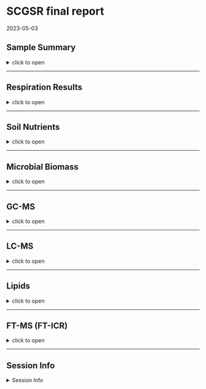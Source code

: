 SCGSR final report
================
2023-05-03

## Sample Summary

<details>
<summary>
click to open
</summary>

Soils from northwest Alaska were homogenized and pre-incubated at -2 and
-6 degrees Celsius for three months after which they were incubated at
2,4,6,8,10 degrees Celsius for one week. After the week long incubation
soils were extracted using 0.5M K2SO4, and chloroform extracted to
measure microbial biomass and nutrient concentrations. Sub-samples were
also sent to PNNL for MPLEx (Methanol chloroform extraction) to provide
more comprehensive analysis of the molecular composition of organic
matter using FT-ICR, NMR, GC-MS and LC-MS techniques. Lipidomics were
also performed to ascertain if there were any significant shifts in
microbial biomass.

</details>

------------------------------------------------------------------------

## Respiration Results

<details>
<summary>
click to open
</summary>

Respiration measurements were taken daily during the incubation using a
Li-850 bench top respiration unit. Below are the respiration rates for
each sample, as well as the calculates total C respired. Linear mixed
effects model showed significant respiration variation by incubation and
pre incubation temperatures

![](SCGSR_Final_data_report_files/figure-gfm/unnamed-chunk-1-1.png)<!-- -->

</details>

------------------------------------------------------------------------

## Soil Nutrients

<details>
<summary>
click to open
</summary>

Soil K2SO4 extracts were utilized to measure ammonium, Nitrate, Total
free primary amines, phosphate, Total reducing sugars. Below are the
concentration data. An asterisks indicates a significant (p\<= 0.05)
difference in pre-incubation temperature.

![](SCGSR_Final_data_report_files/figure-gfm/unnamed-chunk-2-1.png)<!-- -->
![](SCGSR_Final_data_report_files/figure-gfm/unnamed-chunk-3-1.png)<!-- -->

</details>

------------------------------------------------------------------------

## Microbial Biomass

<details>
<summary>
click to open
</summary>

Soil K2SO4 extracts were utilized to measure ammonium, Nitrate, Total
free primary amines, phosphate, Total reducing sugars. Below is the
concentration data.An asterisks indicates a significant (p\<= 0.05)
difference in pre-incubation temperature.

![](SCGSR_Final_data_report_files/figure-gfm/unnamed-chunk-4-1.png)<!-- -->

</details>

------------------------------------------------------------------------

## GC-MS

<details>
<summary>
click to open
</summary>

Below is the relative quantification of compounds identified by gas
chromatography within the MPLEx extracts.Little to no variation was
identified that corresponds to the more broad metrics above in the soil
nutrient section. The majority of compounds measured were unidentified.
Volcano plot can be used to identify the compounds that are
significantly greater between pre incubation temperature (p\<0.05,
ANOVA). After which we used a PCA to visualize separation between the
pre incubation temperatures across significantly different compounds.
PERMANOVA results are displayed in the table below the PCAs to show
variation between treatments.

<img src="SCGSR_Final_data_report_files/figure-gfm/unnamed-chunk-5-1.png" width="100%" />

<img src="SCGSR_Final_data_report_files/figure-gfm/unnamed-chunk-6-1.png" width="50%" /><img src="SCGSR_Final_data_report_files/figure-gfm/unnamed-chunk-6-2.png" width="50%" />

|          |  Df |  SumOfSqs |        R2 |        F | Pr(\>F) |
|:---------|----:|----------:|----------:|---------:|--------:|
| pre      |   1 | 0.0014341 | 0.1722985 | 7.519439 |   0.001 |
| inc      |   5 | 0.0014313 | 0.1719666 | 1.500991 |   0.088 |
| pre:inc  |   5 | 0.0012621 | 0.1516327 | 1.323509 |   0.152 |
| Residual |  22 | 0.0041957 | 0.5041023 |       NA |      NA |
| Total    |  33 | 0.0083231 | 1.0000000 |       NA |      NA |

Permanova results significant compounds only

</details>

------------------------------------------------------------------------

## LC-MS

<details>
<summary>
click to open
</summary>

Below is the relative quantification of compounds identified by liquid
chromatography within the MPLEx extracts.Little to no variation was
identified that corresponds to the more broad metrics above in the soil
nutrient section. The majority of compounds measured were unidentified.
Volcano plot can be used to identify the compounds that are
significantly greater between pre incubation temperature (p\<0.05,
ANOVA). After which we used a PCA to visualize separation between the
pre incubation temperatures across significantly different compounds.
PERMANOVA results are displayed in the table below the PCAs to show
variation between treatments.

<img src="SCGSR_Final_data_report_files/figure-gfm/unnamed-chunk-8-1.png" width="100%" />

<img src="SCGSR_Final_data_report_files/figure-gfm/unnamed-chunk-9-1.png" width="50%" /><img src="SCGSR_Final_data_report_files/figure-gfm/unnamed-chunk-9-2.png" width="50%" />

|          |  Df |  SumOfSqs |        R2 |        F | Pr(\>F) |
|:---------|----:|----------:|----------:|---------:|--------:|
| pre      |   1 | 0.0023887 | 0.1496193 | 7.120665 |   0.001 |
| inc      |   5 | 0.0033118 | 0.2074340 | 1.974436 |   0.012 |
| pre:inc  |   5 | 0.0025492 | 0.1596711 | 1.519810 |   0.079 |
| Residual |  23 | 0.0077157 | 0.4832756 |       NA |      NA |
| Total    |  34 | 0.0159654 | 1.0000000 |       NA |      NA |

Permanova results significant compounds only

</details>

------------------------------------------------------------------------

## Lipids

<details>
<summary>
click to open
</summary>

Lipid analysis was done via liquid chrometography on MEPLEx extracts.
Some variation was identified between pre-incubation temperatures,
though little was biologically significant. Conclusion that small
changes in biomass were present but not significant. A big missing piece
to this analysis would be community composition.Little no no variation
was observed within this data set. PCAs below show little to no
seperation between incubation and pre incubation temperatures.

    ## NULL

![](SCGSR_Final_data_report_files/figure-gfm/unnamed-chunk-11-1.png)<!-- -->![](SCGSR_Final_data_report_files/figure-gfm/unnamed-chunk-11-2.png)<!-- -->

|          |  Df |  SumOfSqs |        R2 |        F | Pr(\>F) |
|:---------|----:|----------:|----------:|---------:|--------:|
| Pre      |   1 | 0.0000127 | 0.0312988 | 1.259669 |   0.302 |
| Inc      |   5 | 0.0000742 | 0.1823599 | 1.467871 |   0.175 |
| Pre:Inc  |   5 | 0.0000773 | 0.1900165 | 1.529501 |   0.168 |
| Residual |  24 | 0.0002427 | 0.5963247 |       NA |      NA |
| Total    |  35 | 0.0004071 | 1.0000000 |       NA |      NA |

Permanova results all

    ## NULL

![](SCGSR_Final_data_report_files/figure-gfm/unnamed-chunk-11-3.png)<!-- -->![](SCGSR_Final_data_report_files/figure-gfm/unnamed-chunk-11-4.png)<!-- -->

|          |  Df |  SumOfSqs |        R2 |         F | Pr(\>F) |
|:---------|----:|----------:|----------:|----------:|--------:|
| Pre      |   1 | 0.0000064 | 0.0153686 | 0.5551514 |   0.594 |
| Inc      |   5 | 0.0000636 | 0.1537306 | 1.1106287 |   0.366 |
| Pre:Inc  |   5 | 0.0000689 | 0.1664960 | 1.2028526 |   0.328 |
| Residual |  24 | 0.0002749 | 0.6644048 |        NA |      NA |
| Total    |  35 | 0.0004138 | 1.0000000 |        NA |      NA |

Permanova results pos

    ## NULL

![](SCGSR_Final_data_report_files/figure-gfm/unnamed-chunk-11-5.png)<!-- -->![](SCGSR_Final_data_report_files/figure-gfm/unnamed-chunk-11-6.png)<!-- -->

|          |  Df |  SumOfSqs |        R2 |        F | Pr(\>F) |
|:---------|----:|----------:|----------:|---------:|--------:|
| Pre      |   1 | 0.0000268 | 0.0346902 | 1.933659 |   0.170 |
| Inc      |   5 | 0.0002308 | 0.2982330 | 3.324750 |   0.009 |
| Pre:Inc  |   5 | 0.0001830 | 0.2365126 | 2.636681 |   0.035 |
| Residual |  24 | 0.0003332 | 0.4305642 |       NA |      NA |
| Total    |  35 | 0.0007739 | 1.0000000 |       NA |      NA |

Permanova results neg

</details>

------------------------------------------------------------------------

## FT-MS (FT-ICR)

<details>
<summary>
click to open
</summary>

FTICR was performed on MEPLEx extracts to gain a qualitative
understanding of the changes in organic matter composition after the
incubation. There appear to be differences between pre-incubation
temperatures, particularly in terms of the number of unique compounds,
which could be indicative of microbial processing of organic matter and
production of new organic compounds.

### FTICR Van krevelen diagrams:

![](SCGSR_Final_data_report_files/figure-gfm/unnamed-chunk-12-1.png)<!-- -->

![](SCGSR_Final_data_report_files/figure-gfm/unnamed-chunk-13-1.png)<!-- -->

### FTICR Common vs unique peaks by treatment:

#### All

    ## NULL

![](SCGSR_Final_data_report_files/figure-gfm/unnamed-chunk-14-1.png)<!-- -->

    ## NULL

<table>
<caption>
Unique between preincubation temperatures at each incubation temperature
</caption>
<thead>
<tr>
<th style="text-align:left;">
Class
</th>
<th style="text-align:right;">
-2_Pre
</th>
<th style="text-align:right;">
-6_Pre
</th>
<th style="text-align:right;">
-2_2
</th>
<th style="text-align:right;">
-6_2
</th>
<th style="text-align:right;">
-2_4
</th>
<th style="text-align:right;">
-6_4
</th>
<th style="text-align:right;">
-2_6
</th>
<th style="text-align:right;">
-6_6
</th>
<th style="text-align:right;">
-2_8
</th>
<th style="text-align:right;">
-6_8
</th>
<th style="text-align:right;">
-2_10
</th>
<th style="text-align:right;">
-6_10
</th>
</tr>
</thead>
<tbody>
<tr>
<td style="text-align:left;">
aliphatic
</td>
<td style="text-align:right;width: 3em; background-color: lightgrey !important;">
313
</td>
<td style="text-align:right;width: 4em; font-style: italic;border-right:1px solid;">
114
</td>
<td style="text-align:right;width: 3em; background-color: lightgrey !important;">
465
</td>
<td style="text-align:right;width: 4em; font-style: italic;border-right:1px solid;">
49
</td>
<td style="text-align:right;width: 3em; background-color: lightgrey !important;">
402
</td>
<td style="text-align:right;width: 4em; font-style: italic;border-right:1px solid;">
56
</td>
<td style="text-align:right;width: 3em; background-color: lightgrey !important;">
408
</td>
<td style="text-align:right;width: 4em; font-style: italic;border-right:1px solid;">
46
</td>
<td style="text-align:right;width: 3em; background-color: lightgrey !important;">
520
</td>
<td style="text-align:right;width: 4em; font-style: italic;border-right:1px solid;">
14
</td>
<td style="text-align:right;width: 3em; background-color: lightgrey !important;">
566
</td>
<td style="text-align:right;width: 4em; font-style: italic;border-right:1px solid;">
60
</td>
</tr>
<tr>
<td style="text-align:left;">
aromatic
</td>
<td style="text-align:right;width: 3em; background-color: lightgrey !important;">
34
</td>
<td style="text-align:right;width: 4em; font-style: italic;border-right:1px solid;">
13
</td>
<td style="text-align:right;width: 3em; background-color: lightgrey !important;">
18
</td>
<td style="text-align:right;width: 4em; font-style: italic;border-right:1px solid;">
16
</td>
<td style="text-align:right;width: 3em; background-color: lightgrey !important;">
21
</td>
<td style="text-align:right;width: 4em; font-style: italic;border-right:1px solid;">
14
</td>
<td style="text-align:right;width: 3em; background-color: lightgrey !important;">
13
</td>
<td style="text-align:right;width: 4em; font-style: italic;border-right:1px solid;">
18
</td>
<td style="text-align:right;width: 3em; background-color: lightgrey !important;">
48
</td>
<td style="text-align:right;width: 4em; font-style: italic;border-right:1px solid;">
3
</td>
<td style="text-align:right;width: 3em; background-color: lightgrey !important;">
21
</td>
<td style="text-align:right;width: 4em; font-style: italic;border-right:1px solid;">
35
</td>
</tr>
<tr>
<td style="text-align:left;">
condensed aromatic
</td>
<td style="text-align:right;width: 3em; background-color: lightgrey !important;">
15
</td>
<td style="text-align:right;width: 4em; font-style: italic;border-right:1px solid;">
2
</td>
<td style="text-align:right;width: 3em; background-color: lightgrey !important;">
27
</td>
<td style="text-align:right;width: 4em; font-style: italic;border-right:1px solid;">
3
</td>
<td style="text-align:right;width: 3em; background-color: lightgrey !important;">
NA
</td>
<td style="text-align:right;width: 4em; font-style: italic;border-right:1px solid;">
18
</td>
<td style="text-align:right;width: 3em; background-color: lightgrey !important;">
9
</td>
<td style="text-align:right;width: 4em; font-style: italic;border-right:1px solid;">
3
</td>
<td style="text-align:right;width: 3em; background-color: lightgrey !important;">
25
</td>
<td style="text-align:right;width: 4em; font-style: italic;border-right:1px solid;">
NA
</td>
<td style="text-align:right;width: 3em; background-color: lightgrey !important;">
7
</td>
<td style="text-align:right;width: 4em; font-style: italic;border-right:1px solid;">
9
</td>
</tr>
<tr>
<td style="text-align:left;">
unsaturated/lignin
</td>
<td style="text-align:right;width: 3em; background-color: lightgrey !important;">
85
</td>
<td style="text-align:right;width: 4em; font-style: italic;border-right:1px solid;">
79
</td>
<td style="text-align:right;width: 3em; background-color: lightgrey !important;">
86
</td>
<td style="text-align:right;width: 4em; font-style: italic;border-right:1px solid;">
54
</td>
<td style="text-align:right;width: 3em; background-color: lightgrey !important;">
69
</td>
<td style="text-align:right;width: 4em; font-style: italic;border-right:1px solid;">
42
</td>
<td style="text-align:right;width: 3em; background-color: lightgrey !important;">
57
</td>
<td style="text-align:right;width: 4em; font-style: italic;border-right:1px solid;">
27
</td>
<td style="text-align:right;width: 3em; background-color: lightgrey !important;">
166
</td>
<td style="text-align:right;width: 4em; font-style: italic;border-right:1px solid;">
9
</td>
<td style="text-align:right;width: 3em; background-color: lightgrey !important;">
69
</td>
<td style="text-align:right;width: 4em; font-style: italic;border-right:1px solid;">
75
</td>
</tr>
</tbody>
</table>

#### Polar

    ## NULL

![](SCGSR_Final_data_report_files/figure-gfm/unnamed-chunk-15-1.png)<!-- -->

    ## NULL

<table>
<caption>
Unique between preincubation temperatures at each incubation temperature
polar
</caption>
<thead>
<tr>
<th style="text-align:left;">
Class
</th>
<th style="text-align:right;">
-2_Pre
</th>
<th style="text-align:right;">
-6_Pre
</th>
<th style="text-align:right;">
-2_2
</th>
<th style="text-align:right;">
-6_2
</th>
<th style="text-align:right;">
-2_4
</th>
<th style="text-align:right;">
-6_4
</th>
<th style="text-align:right;">
-2_6
</th>
<th style="text-align:right;">
-6_6
</th>
<th style="text-align:right;">
-2_8
</th>
<th style="text-align:right;">
-6_8
</th>
<th style="text-align:right;">
-2_10
</th>
<th style="text-align:right;">
-6_10
</th>
</tr>
</thead>
<tbody>
<tr>
<td style="text-align:left;">
aliphatic
</td>
<td style="text-align:right;width: 3em; background-color: lightgrey !important;">
100
</td>
<td style="text-align:right;width: 4em; font-style: italic;border-right:1px solid;">
126
</td>
<td style="text-align:right;width: 3em; background-color: lightgrey !important;">
122
</td>
<td style="text-align:right;width: 4em; font-style: italic;border-right:1px solid;">
50
</td>
<td style="text-align:right;width: 3em; background-color: lightgrey !important;">
67
</td>
<td style="text-align:right;width: 4em; font-style: italic;border-right:1px solid;">
74
</td>
<td style="text-align:right;width: 3em; background-color: lightgrey !important;">
57
</td>
<td style="text-align:right;width: 4em; font-style: italic;border-right:1px solid;">
63
</td>
<td style="text-align:right;width: 3em; background-color: lightgrey !important;">
265
</td>
<td style="text-align:right;width: 4em; font-style: italic;border-right:1px solid;">
13
</td>
<td style="text-align:right;width: 3em; background-color: lightgrey !important;">
46
</td>
<td style="text-align:right;width: 4em; font-style: italic;border-right:1px solid;">
105
</td>
</tr>
<tr>
<td style="text-align:left;">
aromatic
</td>
<td style="text-align:right;width: 3em; background-color: lightgrey !important;">
28
</td>
<td style="text-align:right;width: 4em; font-style: italic;border-right:1px solid;">
14
</td>
<td style="text-align:right;width: 3em; background-color: lightgrey !important;">
10
</td>
<td style="text-align:right;width: 4em; font-style: italic;border-right:1px solid;">
17
</td>
<td style="text-align:right;width: 3em; background-color: lightgrey !important;">
12
</td>
<td style="text-align:right;width: 4em; font-style: italic;border-right:1px solid;">
14
</td>
<td style="text-align:right;width: 3em; background-color: lightgrey !important;">
8
</td>
<td style="text-align:right;width: 4em; font-style: italic;border-right:1px solid;">
20
</td>
<td style="text-align:right;width: 3em; background-color: lightgrey !important;">
42
</td>
<td style="text-align:right;width: 4em; font-style: italic;border-right:1px solid;">
3
</td>
<td style="text-align:right;width: 3em; background-color: lightgrey !important;">
10
</td>
<td style="text-align:right;width: 4em; font-style: italic;border-right:1px solid;">
38
</td>
</tr>
<tr>
<td style="text-align:left;">
condensed aromatic
</td>
<td style="text-align:right;width: 3em; background-color: lightgrey !important;">
13
</td>
<td style="text-align:right;width: 4em; font-style: italic;border-right:1px solid;">
3
</td>
<td style="text-align:right;width: 3em; background-color: lightgrey !important;">
18
</td>
<td style="text-align:right;width: 4em; font-style: italic;border-right:1px solid;">
3
</td>
<td style="text-align:right;width: 3em; background-color: lightgrey !important;">
NA
</td>
<td style="text-align:right;width: 4em; font-style: italic;border-right:1px solid;">
18
</td>
<td style="text-align:right;width: 3em; background-color: lightgrey !important;">
7
</td>
<td style="text-align:right;width: 4em; font-style: italic;border-right:1px solid;">
3
</td>
<td style="text-align:right;width: 3em; background-color: lightgrey !important;">
24
</td>
<td style="text-align:right;width: 4em; font-style: italic;border-right:1px solid;">
NA
</td>
<td style="text-align:right;width: 3em; background-color: lightgrey !important;">
4
</td>
<td style="text-align:right;width: 4em; font-style: italic;border-right:1px solid;">
10
</td>
</tr>
<tr>
<td style="text-align:left;">
unsaturated/lignin
</td>
<td style="text-align:right;width: 3em; background-color: lightgrey !important;">
67
</td>
<td style="text-align:right;width: 4em; font-style: italic;border-right:1px solid;">
84
</td>
<td style="text-align:right;width: 3em; background-color: lightgrey !important;">
42
</td>
<td style="text-align:right;width: 4em; font-style: italic;border-right:1px solid;">
60
</td>
<td style="text-align:right;width: 3em; background-color: lightgrey !important;">
45
</td>
<td style="text-align:right;width: 4em; font-style: italic;border-right:1px solid;">
43
</td>
<td style="text-align:right;width: 3em; background-color: lightgrey !important;">
31
</td>
<td style="text-align:right;width: 4em; font-style: italic;border-right:1px solid;">
28
</td>
<td style="text-align:right;width: 3em; background-color: lightgrey !important;">
142
</td>
<td style="text-align:right;width: 4em; font-style: italic;border-right:1px solid;">
9
</td>
<td style="text-align:right;width: 3em; background-color: lightgrey !important;">
28
</td>
<td style="text-align:right;width: 4em; font-style: italic;border-right:1px solid;">
84
</td>
</tr>
</tbody>
</table>

#### Non-Polar

    ## NULL

![](SCGSR_Final_data_report_files/figure-gfm/unnamed-chunk-16-1.png)<!-- -->

    ## NULL

<table>
<caption>
Unique between preincubation temperatures at each incubation temperature
nonpolar
</caption>
<thead>
<tr>
<th style="text-align:left;">
Class
</th>
<th style="text-align:right;">
-2_Pre
</th>
<th style="text-align:right;">
-6_Pre
</th>
<th style="text-align:right;">
-2_2
</th>
<th style="text-align:right;">
-6_2
</th>
<th style="text-align:right;">
-2_4
</th>
<th style="text-align:right;">
-6_4
</th>
<th style="text-align:right;">
-2_6
</th>
<th style="text-align:right;">
-6_6
</th>
<th style="text-align:right;">
-2_8
</th>
<th style="text-align:right;">
-6_8
</th>
<th style="text-align:right;">
-2_10
</th>
<th style="text-align:right;">
-6_10
</th>
</tr>
</thead>
<tbody>
<tr>
<td style="text-align:left;">
aliphatic
</td>
<td style="text-align:right;width: 3em; background-color: lightgrey !important;">
272
</td>
<td style="text-align:right;width: 4em; font-style: italic;border-right:1px solid;">
34
</td>
<td style="text-align:right;width: 3em; background-color: lightgrey !important;">
456
</td>
<td style="text-align:right;width: 4em; font-style: italic;border-right:1px solid;">
15
</td>
<td style="text-align:right;width: 3em; background-color: lightgrey !important;">
445
</td>
<td style="text-align:right;width: 4em; font-style: italic;border-right:1px solid;">
13
</td>
<td style="text-align:right;width: 3em; background-color: lightgrey !important;">
449
</td>
<td style="text-align:right;width: 4em; font-style: italic;border-right:1px solid;">
3
</td>
<td style="text-align:right;width: 3em; background-color: lightgrey !important;">
411
</td>
<td style="text-align:right;width: 4em; font-style: italic;border-right:1px solid;">
8
</td>
<td style="text-align:right;width: 3em; background-color: lightgrey !important;">
633
</td>
<td style="text-align:right;width: 4em; font-style: italic;border-right:1px solid;">
3
</td>
</tr>
<tr>
<td style="text-align:left;">
aromatic
</td>
<td style="text-align:right;width: 3em; background-color: lightgrey !important;">
13
</td>
<td style="text-align:right;width: 4em; font-style: italic;border-right:1px solid;">
1
</td>
<td style="text-align:right;width: 3em; background-color: lightgrey !important;">
13
</td>
<td style="text-align:right;width: 4em; font-style: italic;border-right:1px solid;">
1
</td>
<td style="text-align:right;width: 3em; background-color: lightgrey !important;">
14
</td>
<td style="text-align:right;width: 4em; font-style: italic;border-right:1px solid;">
NA
</td>
<td style="text-align:right;width: 3em; background-color: lightgrey !important;">
10
</td>
<td style="text-align:right;width: 4em; font-style: italic;border-right:1px solid;">
NA
</td>
<td style="text-align:right;width: 3em; background-color: lightgrey !important;">
11
</td>
<td style="text-align:right;width: 4em; font-style: italic;border-right:1px solid;">
1
</td>
<td style="text-align:right;width: 3em; background-color: lightgrey !important;">
20
</td>
<td style="text-align:right;width: 4em; font-style: italic;border-right:1px solid;">
NA
</td>
</tr>
<tr>
<td style="text-align:left;">
condensed aromatic
</td>
<td style="text-align:right;width: 3em; background-color: lightgrey !important;">
5
</td>
<td style="text-align:right;width: 4em; font-style: italic;border-right:1px solid;">
NA
</td>
<td style="text-align:right;width: 3em; background-color: lightgrey !important;">
11
</td>
<td style="text-align:right;width: 4em; font-style: italic;border-right:1px solid;">
NA
</td>
<td style="text-align:right;width: 3em; background-color: lightgrey !important;">
2
</td>
<td style="text-align:right;width: 4em; font-style: italic;border-right:1px solid;">
NA
</td>
<td style="text-align:right;width: 3em; background-color: lightgrey !important;">
3
</td>
<td style="text-align:right;width: 4em; font-style: italic;border-right:1px solid;">
NA
</td>
<td style="text-align:right;width: 3em; background-color: lightgrey !important;">
4
</td>
<td style="text-align:right;width: 4em; font-style: italic;border-right:1px solid;">
NA
</td>
<td style="text-align:right;width: 3em; background-color: lightgrey !important;">
4
</td>
<td style="text-align:right;width: 4em; font-style: italic;border-right:1px solid;">
NA
</td>
</tr>
<tr>
<td style="text-align:left;">
unsaturated/lignin
</td>
<td style="text-align:right;width: 3em; background-color: lightgrey !important;">
49
</td>
<td style="text-align:right;width: 4em; font-style: italic;border-right:1px solid;">
20
</td>
<td style="text-align:right;width: 3em; background-color: lightgrey !important;">
111
</td>
<td style="text-align:right;width: 4em; font-style: italic;border-right:1px solid;">
3
</td>
<td style="text-align:right;width: 3em; background-color: lightgrey !important;">
77
</td>
<td style="text-align:right;width: 4em; font-style: italic;border-right:1px solid;">
6
</td>
<td style="text-align:right;width: 3em; background-color: lightgrey !important;">
102
</td>
<td style="text-align:right;width: 4em; font-style: italic;border-right:1px solid;">
NA
</td>
<td style="text-align:right;width: 3em; background-color: lightgrey !important;">
68
</td>
<td style="text-align:right;width: 4em; font-style: italic;border-right:1px solid;">
2
</td>
<td style="text-align:right;width: 3em; background-color: lightgrey !important;">
116
</td>
<td style="text-align:right;width: 4em; font-style: italic;border-right:1px solid;">
1
</td>
</tr>
</tbody>
</table>

### FTICR relative abundance and PCAs:

#### Relative Abundance

    ## NULL

![](SCGSR_Final_data_report_files/figure-gfm/unnamed-chunk-17-1.png)<!-- -->

    ## NULL

![](SCGSR_Final_data_report_files/figure-gfm/unnamed-chunk-17-2.png)<!-- -->

    ## NULL

![](SCGSR_Final_data_report_files/figure-gfm/unnamed-chunk-17-3.png)<!-- -->

#### PCA results:

<img src="SCGSR_Final_data_report_files/figure-gfm/unnamed-chunk-18-1.png" width="50%" /><img src="SCGSR_Final_data_report_files/figure-gfm/unnamed-chunk-18-2.png" width="50%" />

<img src="SCGSR_Final_data_report_files/figure-gfm/unnamed-chunk-20-1.png" width="50%" /><img src="SCGSR_Final_data_report_files/figure-gfm/unnamed-chunk-20-2.png" width="50%" />

</details>

------------------------------------------------------------------------

## Session Info

<details>
<summary>
Session Info
</summary>

Date run: 2023-06-20

    ## R version 4.2.3 (2023-03-15 ucrt)
    ## Platform: x86_64-w64-mingw32/x64 (64-bit)
    ## Running under: Windows 10 x64 (build 19045)
    ## 
    ## Matrix products: default
    ## 
    ## locale:
    ## [1] LC_COLLATE=English_United States.utf8 
    ## [2] LC_CTYPE=English_United States.utf8   
    ## [3] LC_MONETARY=English_United States.utf8
    ## [4] LC_NUMERIC=C                          
    ## [5] LC_TIME=English_United States.utf8    
    ## 
    ## attached base packages:
    ## [1] grid      stats     graphics  grDevices utils     datasets  methods  
    ## [8] base     
    ## 
    ## other attached packages:
    ##  [1] trelliscopejs_0.2.6 pmartR_2.3.0        agricolae_1.3-5    
    ##  [4] knitr_1.42          nlme_3.1-162        cowplot_1.1.1      
    ##  [7] ggpubr_0.6.0        janitor_2.2.0       pracma_2.4.2       
    ## [10] reshape2_1.4.4      ggbiplot_0.55       scales_1.2.1.9000  
    ## [13] plyr_1.8.8          vegan_2.6-4         lattice_0.20-45    
    ## [16] permute_0.9-7       lubridate_1.9.2     forcats_1.0.0      
    ## [19] stringr_1.5.0       dplyr_1.1.1         purrr_1.0.1        
    ## [22] readr_2.1.4         tidyr_1.3.0         tibble_3.2.1       
    ## [25] ggplot2_3.4.1       tidyverse_2.0.0     tarchetypes_0.7.6  
    ## [28] targets_0.14.3     
    ## 
    ## loaded via a namespace (and not attached):
    ##  [1] colorspace_2.1-0        ggsignif_0.6.4          ellipsis_0.3.2         
    ##  [4] mclust_6.0.0            snakecase_0.11.0        base64enc_0.1-3        
    ##  [7] fs_1.6.2                rstudioapi_0.14         farver_2.1.1           
    ## [10] listenv_0.9.0           furrr_0.3.1             fansi_1.0.4            
    ## [13] codetools_0.2-19        splines_4.2.3           jsonlite_1.8.4         
    ## [16] broom_1.0.4             cluster_2.1.4           shiny_1.7.4            
    ## [19] httr_1.4.6              compiler_4.2.3          backports_1.4.1        
    ## [22] lazyeval_0.2.2          Matrix_1.5-4            fastmap_1.1.1          
    ## [25] cli_3.6.0               later_1.3.0             htmltools_0.5.4        
    ## [28] prettyunits_1.1.1       tools_4.2.3             igraph_1.4.1           
    ## [31] gtable_0.3.3            glue_1.6.2              Rcpp_1.0.10            
    ## [34] carData_3.0-5           vctrs_0.6.0             iterators_1.0.14       
    ## [37] autocogs_0.1.4          xfun_0.38               globals_0.16.2         
    ## [40] ps_1.7.2                timechange_0.2.0        mime_0.12              
    ## [43] miniUI_0.1.1.1          lifecycle_1.0.3         rstatix_0.7.2          
    ## [46] future_1.32.0           MASS_7.3-60             DistributionUtils_0.6-0
    ## [49] hms_1.1.3               promises_1.2.0.1        parallel_4.2.3         
    ## [52] yaml_2.3.7              labelled_2.11.0         ggExtra_0.10.0         
    ## [55] stringi_1.7.12          highr_0.10              klaR_1.7-2             
    ## [58] AlgDesign_1.2.1         foreach_1.5.2           checkmate_2.2.0        
    ## [61] rlang_1.1.0             pkgconfig_2.0.3         evaluate_0.21          
    ## [64] labeling_0.4.2          htmlwidgets_1.6.2       processx_3.8.0         
    ## [67] tidyselect_1.2.0        parallelly_1.35.0       magrittr_2.0.3         
    ## [70] R6_2.5.1                generics_0.1.3          base64url_1.4          
    ## [73] combinat_0.0-8          pillar_1.9.0            haven_2.5.2            
    ## [76] withr_2.5.0             mgcv_1.8-42             abind_1.4-5            
    ## [79] crayon_1.5.2            car_3.1-2               questionr_0.7.8        
    ## [82] utf8_1.2.3              plotly_4.10.2.9000      rmarkdown_2.21         
    ## [85] tzdb_0.3.0              future.callr_0.8.1      progress_1.2.2         
    ## [88] data.table_1.14.8       callr_3.7.3             webshot_0.5.4          
    ## [91] digest_0.6.31           xtable_1.8-4            httpuv_1.6.9           
    ## [94] munsell_0.5.0           viridisLite_0.4.2

</details>
